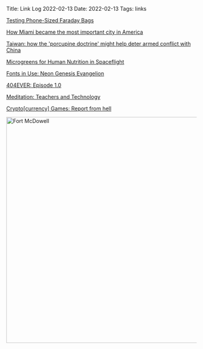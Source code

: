 Title: Link Log 2022-02-13
Date: 2022-02-13
Tags: links

[Testing Phone-Sized Faraday Bags](https://www.mattblaze.org/blog/faraday/)

[How Miami became the most important city in America ](https://12ft.io/api/proxy?q=https://www.ft.com/content/77ee0d8d-bf74-4cc3-bde0-a064ce074726)

[Taiwan: how the 'porcupine doctrine' might help deter armed conflict with China](https://theconversation.com/taiwan-how-the-porcupine-doctrine-might-help-deter-armed-conflict-with-china-169488)

[Microgreens for Human Nutrition in Spaceflight](https://ntrs.nasa.gov/api/citations/20190033178/downloads/20190033178.pdf)

[Fonts in Use: Neon Genesis Evangelion](https://fontsinuse.com/uses/28760/neon-genesis-evangelion)

[404EVER: Episode 1.0](https://404ever.substack.com/p/404ever-episode-10-zine)

[Meditation: Teachers and Technology](https://www.metafilter.com/193942/Meditation-Teachers-and-Technology)

[Crypto[currency] Games: Report from hell](https://www.youtube.com/watch?v=YHz0xpU5Tu8)

<a href="https://www.flickr.com/photos/pigmonkey/51881275320/in/dateposted/" title="Fort McDowell"><img src="https://live.staticflickr.com/65535/51881275320_6664fe1623_c.jpg" width="800" height="600" alt="Fort McDowell"></a>
